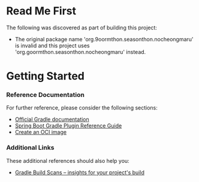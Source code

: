 # Read Me First
The following was discovered as part of building this project:

* The original package name 'org.9oormthon.seasonthon.nocheongmaru' is invalid and this project uses 'org.goormthon.seasonthon.nocheongmaru' instead.

# Getting Started

### Reference Documentation
For further reference, please consider the following sections:

* [Official Gradle documentation](https://docs.gradle.org)
* [Spring Boot Gradle Plugin Reference Guide](https://docs.spring.io/spring-boot/3.5.5/gradle-plugin)
* [Create an OCI image](https://docs.spring.io/spring-boot/3.5.5/gradle-plugin/packaging-oci-image.html)

### Additional Links
These additional references should also help you:

* [Gradle Build Scans – insights for your project's build](https://scans.gradle.com#gradle)

